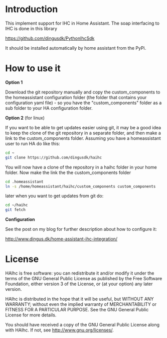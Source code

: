 # Introduction

This implement support for IHC in Home Assistant. The soap interfacing to IHC is done in this library

https://github.com/dingusdk/PythonIhcSdk

It should be installed automatically by home assistant from the PyPi.


# How to use it


**Option 1**

Download the git repository manually and copy the custom_components to the homeassistant configuration folder (the folder that contains your configuration yaml file) - so you have the "custom_components" folder as a sub folder to your HA configuration folder.

**Option 2** (for linux)

If you want to be able to get updates easier using git, it may be a good idea to keep the clone of the git repository in a separate folder, and then make a link to the custom_components folder.
Assuming you have a homeassistant user to run HA do like this:

```bash
cd ~
git clone https://github.com/dingusdk/haihc
```
You will now have a clone of the repository in a haihc folder in your home folder.
Now make the link the the custom_components folder
```bash
cd .homeassistant
ln -s /home/homeassistant/haihc/custom_components custom_components
```
later when you want to get updates from git do:
```bash
cd ~/haihc
git fetch
```

**Configuration**

See the post on my blog for further description about how to configure it:

http://www.dingus.dk/home-assistant-ihc-integration/



# License

HAIhc is free software: you can redistribute it and/or modify
it under the terms of the GNU General Public License as published by
the Free Software Foundation, either version 3 of the License, or
(at your option) any later version.

HAIhc is distributed in the hope that it will be useful,
but WITHOUT ANY WARRANTY; without even the implied warranty of
MERCHANTABILITY or FITNESS FOR A PARTICULAR PURPOSE.  See the
GNU General Public License for more details.

You should have received a copy of the GNU General Public License
along with HAIhc.  If not, see <http://www.gnu.org/licenses/>.

